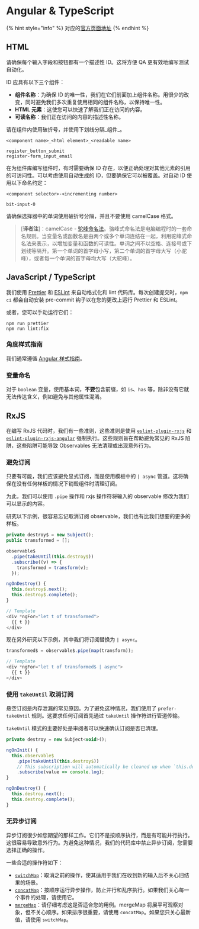 # Angular & TypeScript

{% hint style="info" %}
对应的[官方页面地址](https://contributing.bitwarden.com/code-style/angular/)
{% endhint %}

## HTML

请确保每个输入字段和按钮都有一个描述性 ID。这将方便 QA 更有效地编写测试自动化。

ID 应具有以下三个组件：

* **组件名称**：为确保 ID 的唯一性，我们在它们前面加上组件名称。用很少的改变，同时避免我们多次重复使用相同的组件名称，以保持唯一性。
* **HTML 元素**：这使您可以快速了解我们正在访问的内容。
* **可读名称**：我们正在访问的内容的描述性名称。

请在组件内使用破折号，并使用下划线分隔_组件_。

```
<component name>_<html element>_<readable name>

register_button_submit
register-form_input_email
```

在为组件库编写组件时，有时需要确保 ID 存在，以便正确处理对其他元素的引用的可访问性。可以考虑使用自动生成的 ID，但要确保它可以被覆盖。对自动 ID 使用以下命名约定：

```
<component selector>-<incrementing number>

bit-input-0
```

请确保选择器中的单词使用破折号分隔，并且不要使用 camelCase 格式。

> \[**译者注**]：camelCase - [驼峰命名法](https://zh.wikipedia.org/zh-my/%E9%A7%9D%E5%B3%B0%E5%BC%8F%E5%A4%A7%E5%B0%8F%E5%AF%AB)。骆峰式命名法是电脑编程时的一套命名规则。当变量名或函数名是由两个或多个单词连结在一起，利用驼峰式命名法来表示，以增加变量和函数的可读性。单词之间不以空格、连接号或下划线等隔开。第一个单词的首字母小写，第二个单词的首字母大写（小驼峰），或者每一个单词的首字母均大写（大驼峰）。

## JavaScript / TypeScript <a href="#javascript-typescript" id="javascript-typescript"></a>

我们使用 [Prettier](https://prettier.io/) 和 [ESLint](https://eslint.org/) 来自动格式化和 lint 代码库。每次创建提交时，`npm ci` 都会自动安装 pre-commit 钩子以在您的更改上运行 Prettier 和 ESLint。

或者，您可以手动运行它们：

```
npm run prettier
npm run lint:fix
```

### 角度样式指南 <a href="#angular-style-guide" id="angular-style-guide"></a>

我们通常遵循 [Angular 样式指南](https://angular.io/guide/styleguide)。

### 变量命名 <a href="#variable-naming" id="variable-naming"></a>

对于 `boolean` 变量，使用基本词，**不要**包含前缀，如 `is`、`has` 等，除非没有它就无法传达含义，例如避免与其他属性混淆。

## RxJS

在编写 RxJS 代码时，我们有一些准则，这些准则是使用 [`eslint-plugin-rxjs`](https://github.com/cartant/eslint-plugin-rxjs) 和 [`eslint-plugin-rxjs-angular`](https://github.com/cartant/eslint-plugin-rxjs-angular) 强制执行。这些规则旨在帮助避免常见的 RxJS 陷阱，这些陷阱可能导致 Observables 无法清理或出现意外行为。

### 避免订阅 <a href="#avoid-subscriptions" id="avoid-subscriptions"></a>

只要有可能，我们应该避免显式订阅，而是使用模板中的 `| async` 管道。这将确保在没有任何样板的情况下销毁组件时清理订阅。

为此，我们可以使用 `.pipe` 操作和 rxjs 操作符将输入的 observable 修改为我们可以显示的内容。

研究以下示例，很容易忘记取消订阅 observable，我们也有比我们想要的更多的样板。

```javascript
private destroy$ = new Subject();
public transformed = [];

observable$
  .pipe(takeUntil(this.destroy$))
  .subscribe((v) => {
    transformed = transform(v);
  });

ngOnDestroy() {
  this.destroy$.next();
  this.destroy$.complete();
}

// Template
<div *ngFor="let t of transformed">
  {{ t }}
</div>
```

现在另外研究以下示例，其中我们将订阅替换为 `| async`。

```javascript
transformed$ = observable$.pipe(map(transform));

// Template
<div *ngFor="let t of transformed$ | async">
  {{ t }}
</div>
```

### 使用 `takeUntil` 取消订阅 <a href="#unsubscribe-using-takeuntil" id="unsubscribe-using-takeuntil"></a>

悬空订阅是内存泄漏的常见原因。为了避免这种情况，我们使用了 `prefer-takeUntil` 规则。这要求任何订阅首先通过 `takeUntil` 操作符进行管道传输。

`takeUntil` 模式的主要好处是审阅者可以快速确认订阅是否已清理。

```javascript
private destroy = new Subject<void>();

ngOnInit() {
  this.observable$
    .pipe(takeUntil(this.destroy$))
    // This subscription will automatically be cleaned up when `this.destroy$` emits.
    .subscribe(value => console.log);
}

ngOnDestroy() {
  this.destroy.next();
  this.destroy.complete();
}
```

### 无异步订阅 <a href="#no-async-subscribes" id="no-async-subscribes"></a>

异步订阅很少如您期望的那样工作。它们不是按顺序执行，而是有可能并行执行。这很容易导致意外行为。为避免这种情况，我们的代码库中禁止异步订阅，您需要选择正确的操作。

一些合适的操作符如下：

* [`switchMap`](https://www.learnrxjs.io/learn-rxjs/operators/transformation/switchmap)：取消之前的操作，使其适用于我们在收到新的输入后不关心旧结果的场景。
* [`concatMap`](https://www.learnrxjs.io/learn-rxjs/operators/transformation/concatmap)：按顺序运行异步操作，防止并行和乱序执行。如果我们关心每一个事件的处理，请使用它。
* [`mergeMap`](https://www.learnrxjs.io/learn-rxjs/operators/transformation/mergemap)：请仔细考虑这是否适合您的用例。mergeMap 将展平可观察对象，但不关心顺序。如果排序很重要，请使用 `concatMap`。如果您只关心最新值，请使用 `switchMap`。
